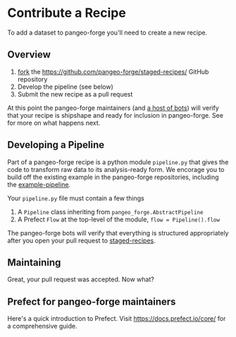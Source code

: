 # Contribute a Recipe

To add a dataset to pangeo-forge you'll need to create a new recipe.

## Overview

1. [fork](https://docs.github.com/en/free-pro-team@latest/github/getting-started-with-github/fork-a-repo) the https://github.com/pangeo-forge/staged-recipes/ GitHub repository
2. Develop the pipeline (see below)
3. Submit the new recipe as a pull request

At this point the pangeo-forge maintainers (and [a host of bots](https://github.com/pangeo-bot)) will verify that your recipe is shipshape and ready for inclusion in pangeo-forge.
See [](#maintaining) for more on what happens next.

## Developing a Pipeline

Part of a pangeo-forge recipe is a python module `pipeline.py` that gives the code to transform raw data
to its analysis-ready form. We encorage you to build off the existing example in the pangeo-forge
repositories, including the [example-pipeline](https://github.com/pangeo-forge/staged-recipes/blob/master/recipes/example/pipeline.py).

Your `pipeline.py` file must contain a few things

1. A `Pipeline` class inheriting from `pangeo_forge.AbstractPipeline`
2. A Prefect `Flow` at the top-level of the module, `flow = Pipeline().flow`

The pangeo-forge bots will verify that everything is structured appropriately after you open
your pull request to [staged-recipes].

## Maintaining

Great, your pull request was accepted. Now what?


## Prefect for pangeo-forge maintainers

Here's a quick introduction to Prefect. Visit https://docs.prefect.io/core/ for a comprehensive
guide.

[staged-recipes]: https://github.com/pangeo-forge/staged-recipes/
